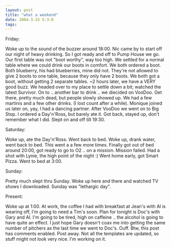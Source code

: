 ```yaml
---
layout: post
title: "what a weekend"
date: 2004-3-15 5:3:0
tags: 
---
```


Friday:

Woke up to the sound of the buzzer around 18:00. Nic came by to start off our night of heavy drinking. So I got ready and off to Pump House we go. Our first table was not "boot worthy", way too high. We settled for a normal table where we could drink our boots in comfort. We both ordered a boot. Both blueberry, his had blueberries, mine did not. They're not allowed to give 2 boots to one table, because they only have 2 boots. We both got a boot, without getting 2 separate tables. ~2 hours later, we have a VERY good buzz. We headed over to my place to settle down a bit; watched the latest Survivor. On to .. another bar to drink .. we diecided on VooDoo. Get there, pretty much dead, but people slowly showed up. We had a few martinis and a few other drinks. (I lost count after a while). Monique joined us later on, yay, I had a dancing partner. After VooDoo we went on to Big Stop. I ordered a Day'n'Ross, but barely ate it. Got back, stayed up, don't remember what I did. Slept on and off till 19:30.

Saturday:

Woke up, ate the Day'n'Ross. Went back to bed. Woke up, drank water, went back to bed. This went a a few more times. Finally got out of bed around 20:00, got ready to go to O2 .. on a mission. Mission failed. Had a shot with Lynie, the high point of the night :) Went home early, got Smart Pizza. Went to bed at 3:00.

Sunday:

Pretty much slept thru Sunday. Woke up here and there and watched TV shows I downloaded. Sunday was "lethargic day".

Present:

Woke up at 1:00. At work, the coffee I had with breakfast at Jean's with Al is wearing off, I'm going to need a Tim's soon. Plan for tonight is Doc's with Gary and Al. I'm going to be tired, high on caffeine .. the alcohol is going to have quite an effect. I just hope Gary doesn't coax me into getting the same number of pitchers as the last time we went to Doc's. Ouff. Btw, this post has comments enabled. Post away. Not all the templates are updated, so stuff might not look very nice. I'm working on it.

